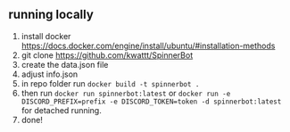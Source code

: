 ## running locally


1. install docker https://docs.docker.com/engine/install/ubuntu/#installation-methods
2. git clone https://github.com/kwattt/SpinnerBot
3. create the data.json file
4. adjust info.json
5. in repo folder run `docker build -t spinnerbot .`
6. then run `docker run spinnerbot:latest` or `docker run -e DISCORD_PREFIX=prefix -e DISCORD_TOKEN=token -d spinnerbot:latest` for detached running.
7. done!